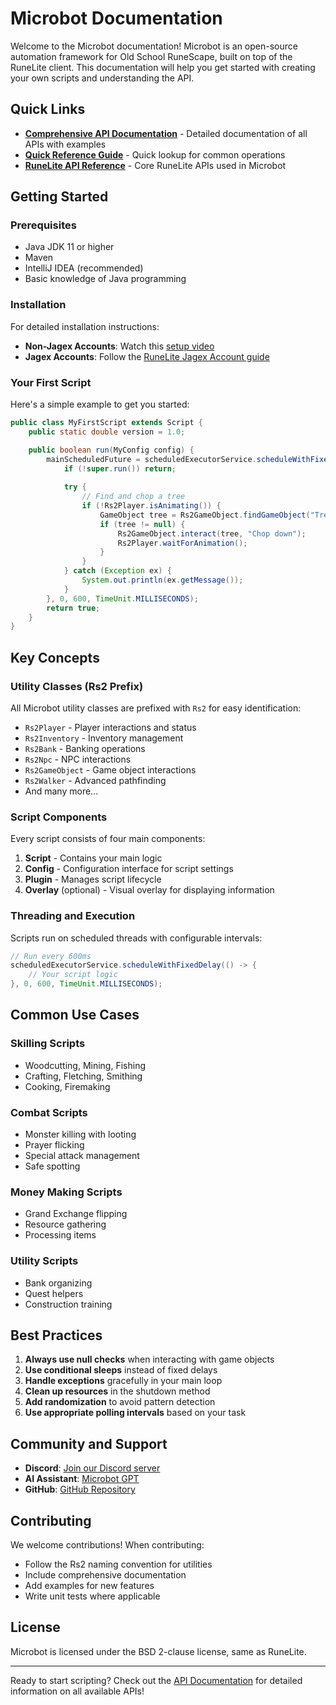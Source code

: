 # Microbot Documentation

Welcome to the Microbot documentation! Microbot is an open-source automation framework for Old School RuneScape, built on top of the RuneLite client. This documentation will help you get started with creating your own scripts and understanding the API.

## Quick Links

- [**Comprehensive API Documentation**](api-documentation.md) - Detailed documentation of all APIs with examples
- [**Quick Reference Guide**](api-quick-reference.md) - Quick lookup for common operations
- [**RuneLite API Reference**](runelite-api-reference.md) - Core RuneLite APIs used in Microbot

## Getting Started

### Prerequisites

- Java JDK 11 or higher
- Maven
- IntelliJ IDEA (recommended)
- Basic knowledge of Java programming

### Installation

For detailed installation instructions:
- **Non-Jagex Accounts**: Watch this [setup video](https://www.youtube.com/watch?v=EbtdZnxq5iw)
- **Jagex Accounts**: Follow the [RuneLite Jagex Account guide](https://github.com/runelite/runelite/wiki/Using-Jagex-Accounts)

### Your First Script

Here's a simple example to get you started:

```java
public class MyFirstScript extends Script {
    public static double version = 1.0;

    public boolean run(MyConfig config) {
        mainScheduledFuture = scheduledExecutorService.scheduleWithFixedDelay(() -> {
            if (!super.run()) return;
            
            try {
                // Find and chop a tree
                if (!Rs2Player.isAnimating()) {
                    GameObject tree = Rs2GameObject.findGameObject("Tree");
                    if (tree != null) {
                        Rs2GameObject.interact(tree, "Chop down");
                        Rs2Player.waitForAnimation();
                    }
                }
            } catch (Exception ex) {
                System.out.println(ex.getMessage());
            }
        }, 0, 600, TimeUnit.MILLISECONDS);
        return true;
    }
}
```

## Key Concepts

### Utility Classes (Rs2 Prefix)

All Microbot utility classes are prefixed with `Rs2` for easy identification:

- `Rs2Player` - Player interactions and status
- `Rs2Inventory` - Inventory management
- `Rs2Bank` - Banking operations
- `Rs2Npc` - NPC interactions
- `Rs2GameObject` - Game object interactions
- `Rs2Walker` - Advanced pathfinding
- And many more...

### Script Components

Every script consists of four main components:

1. **Script** - Contains your main logic
2. **Config** - Configuration interface for script settings
3. **Plugin** - Manages script lifecycle
4. **Overlay** (optional) - Visual overlay for displaying information

### Threading and Execution

Scripts run on scheduled threads with configurable intervals:

```java
// Run every 600ms
scheduledExecutorService.scheduleWithFixedDelay(() -> {
    // Your script logic
}, 0, 600, TimeUnit.MILLISECONDS);
```

## Common Use Cases

### Skilling Scripts
- Woodcutting, Mining, Fishing
- Crafting, Fletching, Smithing
- Cooking, Firemaking

### Combat Scripts
- Monster killing with looting
- Prayer flicking
- Special attack management
- Safe spotting

### Money Making Scripts
- Grand Exchange flipping
- Resource gathering
- Processing items

### Utility Scripts
- Bank organizing
- Quest helpers
- Construction training

## Best Practices

1. **Always use null checks** when interacting with game objects
2. **Use conditional sleeps** instead of fixed delays
3. **Handle exceptions** gracefully in your main loop
4. **Clean up resources** in the shutdown method
5. **Add randomization** to avoid pattern detection
6. **Use appropriate polling intervals** based on your task

## Community and Support

- **Discord**: [Join our Discord server](https://discord.gg/zaGrfqFEWE)
- **AI Assistant**: [Microbot GPT](https://chatgpt.com/g/g-LM0fGeeXB-microbot-documentation)
- **GitHub**: [GitHub Repository](https://github.com/chsami/microbot)

## Contributing

We welcome contributions! When contributing:
- Follow the Rs2 naming convention for utilities
- Include comprehensive documentation
- Add examples for new features
- Write unit tests where applicable

## License

Microbot is licensed under the BSD 2-clause license, same as RuneLite.

---

Ready to start scripting? Check out the [API Documentation](api-documentation.md) for detailed information on all available APIs!